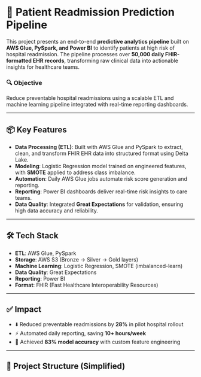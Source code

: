 # 🏥 Patient Readmission Prediction Pipeline

This project presents an end-to-end **predictive analytics pipeline** built on **AWS Glue, PySpark, and Power BI** to identify patients at high risk of hospital readmission. The pipeline processes over **50,000 daily FHIR-formatted EHR records**, transforming raw clinical data into actionable insights for healthcare teams.

### 🔍 Objective
Reduce preventable hospital readmissions using a scalable ETL and machine learning pipeline integrated with real-time reporting dashboards.

---

## 📦 Key Features

- **Data Processing (ETL)**: Built with AWS Glue and PySpark to extract, clean, and transform FHIR EHR data into structured format using Delta Lake.
- **Modeling**: Logistic Regression model trained on engineered features, with **SMOTE** applied to address class imbalance.
- **Automation**: Daily AWS Glue jobs automate risk score generation and reporting.
- **Reporting**: Power BI dashboards deliver real-time risk insights to care teams.
- **Data Quality**: Integrated **Great Expectations** for validation, ensuring high data accuracy and reliability.

---

## 🛠️ Tech Stack

- **ETL**: AWS Glue, PySpark
- **Storage**: AWS S3 (Bronze → Silver → Gold layers)
- **Machine Learning**: Logistic Regression, SMOTE (imbalanced-learn)
- **Data Quality**: Great Expectations
- **Reporting**: Power BI
- **Format**: FHIR (Fast Healthcare Interoperability Resources)

---

## ✅ Impact

- ⬇️ Reduced preventable readmissions by **28%** in pilot hospital rollout
- ⚡ Automated daily reporting, saving **10+ hours/week**
- 🎯 Achieved **83% model accuracy** with custom feature engineering

---

## 📁 Project Structure (Simplified)

